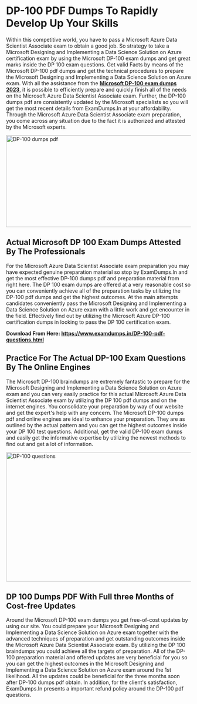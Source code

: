 <h1><strong>DP-100 PDF Dumps To Rapidly Develop Up Your Skills</strong></h1>
<p>Within this competitive world, you have to pass a Microsoft Azure Data Scientist Associate exam to obtain a good job. So strategy to take a Microsoft Designing and Implementing a Data Science Solution on Azure certification exam by using the Microsoft DP-100 exam dumps and get great marks inside the DP 100 exam questions. Get valid Facts by means of the Microsoft DP-100 pdf dumps and get the technical procedures to prepare the Microsoft Designing and Implementing a Data Science Solution on Azure exam. With all the assistance from the <strong><a href="https://www.examdumps.in/DP-100-pdf-questions.html">Microsoft DP-100 exam dumps 2023</a></strong>, it is possible to efficiently prepare and quickly finish all of the needs on the Microsoft Azure Data Scientist Associate exam. Further, the DP-100 dumps pdf are consistently updated by the Microsoft specialists so you will get the most recent details from ExamDumps.In at your affordability. Through the Microsoft Azure Data Scientist Associate exam preparation, you come across any situation due to the fact it is authorized and attested by the Microsoft experts.</p>
<p><img src="https://i.ibb.co/zxJwW90/Copy-of-Online-Classes-Twitter-header-post-Made-with-Poster-My-Wall-1.png" alt="DP-100 dumps pdf" width="750" height="250" /></p>
<h2><strong>Actual Microsoft DP 100 Exam Dumps Attested By The Professionals</strong></h2>
<p>For the Microsoft Azure Data Scientist Associate exam preparation you may have expected genuine preparation material so stop by ExamDumps.In and get the most effective DP-100 dumps pdf and preparation material from right here. The DP 100 exam dumps are offered at a very reasonable cost so you can conveniently achieve all of the preparation tasks by utilizing the DP-100 pdf dumps and get the highest outcomes. At the main attempts candidates conveniently pass the Microsoft Designing and Implementing a Data Science Solution on Azure exam with a little work and get encounter in the field. Effectively find out by utilizing the Microsoft Azure DP-100 certification dumps in looking to pass the DP 100 certification exam.</p>
<p><strong>Download From Here:&nbsp;<a href="https://www.examdumps.in/DP-100-pdf-questions.html">https://www.examdumps.in/DP-100-pdf-questions.html</a></strong></p>
<h2><strong>Practice For The Actual DP-100 Exam Questions By The Online Engines</strong></h2>
<p>The Microsoft DP-100 braindumps are extremely fantastic to prepare for the Microsoft Designing and Implementing a Data Science Solution on Azure exam and you can very easily practice for this actual Microsoft Azure Data Scientist Associate exam by utilizing the DP 100 pdf dumps and on the internet engines. You consolidate your preparation by way of our website and get the expert's help with any concern. The Microsoft DP-100 dumps pdf and online engines are ideal to enhance your preparation. They are as outlined by the actual pattern and you can get the highest outcomes inside your DP 100 test questions. Additional, get the valid DP-100 exam dumps and easily get the informative expertise by utilizing the newest methods to find out and get a lot of information.</p>
<p><a href="https://www.examdumps.in/DP-100-pdf-questions.html"><img src="https://i.ibb.co/QkNtdwY/Copy-of-Zoom-Online-Classes-Facebook-Share-Po-Made-with-Poster-My-Wall-1.jpg" alt="DP-100 questions" width="670" height="352" /></a></p>
<h2><strong>DP 100 Dumps PDF With Full three Months of Cost-free Updates</strong></h2>
<p>Around the Microsoft DP-100 exam dumps you get free-of-cost updates by using our site. You could prepare your Microsoft Designing and Implementing a Data Science Solution on Azure exam together with the advanced techniques of preparation and get outstanding outcomes inside the Microsoft Azure Data Scientist Associate exam. By utilizing the DP 100 braindumps you could achieve all the targets of preparation. All of the DP-100 preparation material and offered updates are very beneficial for you so you can get the highest outcomes in the Microsoft Designing and Implementing a Data Science Solution on Azure exam around the 1st likelihood. All the updates could be beneficial for the three months soon after DP-100 dumps pdf obtain. In addition, for the client's satisfaction, ExamDumps.In presents a important refund policy around the DP-100 pdf questions.</p>
